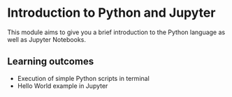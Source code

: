 # Introduction to Python and Jupyter

This module aims to give you a brief introduction to the Python language as well as Jupyter Notebooks.

## Learning outcomes

- Execution of simple Python scripts in terminal
- Hello World example in Jupyter

